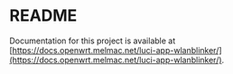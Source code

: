 # README

Documentation for this project is available at [https://docs.openwrt.melmac.net/luci-app-wlanblinker/](https://docs.openwrt.melmac.net/luci-app-wlanblinker/).


